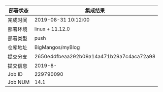 部署状态 | 集成结果
---|---
完成时间 | 2019-08-31 10:12:00
部署环境 | linux + 11.12.0
部署类型 | push
仓库地址 | BigMangos/myBlog
提交分支 | 2650e4dfbeaa292b09a14a471b29a7c4aca72a98
提交信息 | 2019-8-
Job ID   | 229790090
Job NUM  | 14.1
